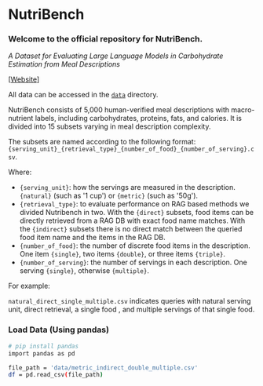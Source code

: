 
# NutriBench

### Welcome to the official repository for NutriBench.
_A Dataset for Evaluating Large Language Models in Carbohydrate Estimation from Meal Descriptions_

[[Website](https://mehak126.github.io/nutribench.html)]

All data can be accessed in the [`data`](data) directory.

NutriBench consists of 5,000 human-verified meal descriptions with macro-nutrient labels, including carbohydrates, proteins, fats, and calories. It is divided into 15 subsets varying in meal description complexity. 

The subsets are named according to the following format: 
`{serving_unit}_{retrieval_type}_{number_of_food}_{number_of_serving}.csv`.

Where:
* `{serving_unit}`: how the servings are measured in the description. `{natural}` (such as '1 cup') or `{metric}` (such as '50g').
* `{retrieval_type}`: to evaluate performance on RAG based methods we divided Nutribench in two. With the `{direct}` subsets, food items can be directly retrieved from a RAG DB with exact food name matches. With the `{indirect}` subsets there is no direct match between the queried food item name and the items in the RAG DB.
* `{number_of_food}`: the number of discrete food items in the description. One item `{single}`, two items `{double}`, or three items `{triple}`.
* `{number_of_serving}`: the number of servings in each description. One serving `{single}`, otherwise `{multiple}`.

For example:

`natural_direct_single_multiple.csv` indicates queries with natural serving unit, direct retrieval, a single food , and multiple servings of that single food.

### Load Data (Using pandas)
```bash
# pip install pandas
import pandas as pd

file_path = 'data/metric_indirect_double_multiple.csv'
df = pd.read_csv(file_path)
